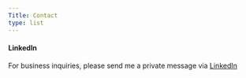 ```yaml
---
Title: Contact
type: list
---
```



#### LinkedIn
For business inquiries, please send me a private message via [LinkedIn](https://www.linkedin.com/in/melanie-jarrar/)


<!-- #### Email
For enquiries or longer messages, please email me. -->



